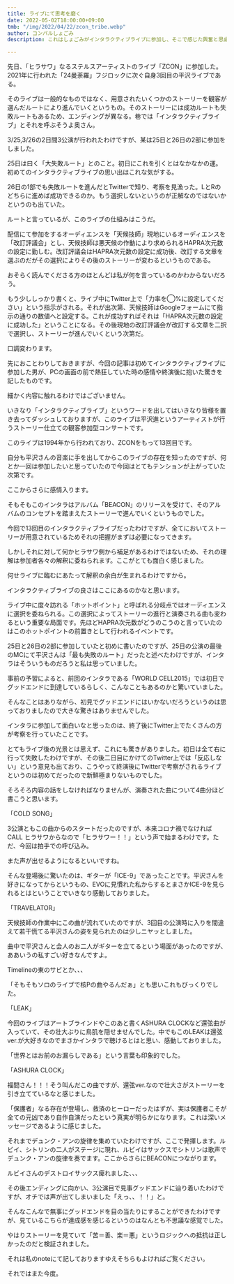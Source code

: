 ```yaml
---
title: ライブにて思考を磨く
date: 2022-05-02T18:00:00+09:00
tmb: "/img/2022/04/22/zcon_tribe.webp"
author: コンパルしょごみ
description: これはしょごみがインタラクティブライブに参加し、そこで感じた興奮と思慮に次ぐ思慮についての感想です。極めて感情的であるため見苦しいかと思いますがお付き合いを。

---
```

先日、「ヒラサワ」なるステルスアーティストのライブ「ZCON」に参加した。2021年に行われた「24曼荼羅」フジロックに次ぐ自身3回目の平沢ライブである。

そのライブは一般的なものではなく、用意されたいくつかのストーリーを観客が選んだルートにより進んでいくというもの。そのストーリーには成功ルートも失敗ルートもあるため、エンディングが異なる。巷では「インタラクティブライブ」とそれを呼ぶそうよ奥さん。

3/25,3/26の2日間3公演が行われたわけですが、某は25日と26日の2部に参加をしました。

25日は曰く「大失敗ルート」とのこと。初日にこれを引くとはなかなかの運。初めてのインタラクティブライブの思い出はこれな気がする。

26日の1部でも失敗ルートを進んだとTwitterで知り、考察を見漁った。LとRのどちらに進めば成功できるのか。もう選択しないというのが正解なのではないかというのも出ていた。

ルートと言っているが、このライブの仕組みはこうだ。

配信にて参加をするオーディエンスを「天候技師」現地にいるオーディエンスを「改訂評議会」とし、天候技師は悪天候の作動により求められるHAPRA次元数の設定に勤しむ。改訂評議会はHAPRA次元数の設定に成功後、改訂する文章を選ぶのだがその選択によりその後のストーリーが変わるというものである。

おそらく読んでくださる方のほとんどは私が何を言っているのかわからないだろう。

もう少ししっかり書くと、ライブ中にTwitter上で「力率を◯%に設定してください」という指示がされる。それが出次第、天候技師はGoogleフォームにて指示の通りの数値へと設定する。これが成功すればそれは「HAPRA次元数の設定に成功した」ということになる。その後現地の改訂評議会が改訂する文章を二択で選択し、ストーリーが進んでいくという次第だ。

口調変わります。

先におことわりしておきますが、今回の記事は初めてインタラクティブライブに参加した男が、PCの画面の前で熱狂していた時の感情や終演後に抱いた驚きを記したものです。

細かく内容に触れるわけではございません。

いきなり「インタラクティブライブ」というワードを出してはいきなり皆様を置き去ってダッシュしておりますが、このライブは平沢進というアーティストが行うストーリー仕立ての観客参加型コンサートです。

このライブは1994年から行われており、ZCONをもって13回目です。

自分も平沢さんの音楽に手を出してからこのライブの存在を知ったのですが、何とか一回は参加したいと思っていたので今回はとてもテンションが上がっていた次第です。

ここからさらに感情入ります。

そもそもこのインタラはアルバム「BEACON」のリリースを受けて、そのアルバムのコンセプトを踏まえたストーリーで進んでいくというものでした。

今回で13回目のインタラクティブライブだったわけですが、全てにおいてストーリーが用意されているためそれの把握がまずは必要になってきます。

しかしそれに対して何かヒラサワ側から補足があるわけではないため、それの理解は参加者各々の解釈に委ねられます。ここがとても面白く感じました。

何せライブに臨むにあたって解釈の余白が生まれるわけですから。

インタラクティブライブの良さはここにあるのかなと思います。

ライブ中に度々訪れる「ホットポイント」と呼ばれる分岐点ではオーディエンスに選択を委ねられる。この選択によってストーリーの進行と演奏される曲も変わるという重要な局面です。先ほどHAPRA次元数がどうのこうのと言っていたのはこのホットポイントの前置きとして行われるイベントです。

25日と26日の2部に参加していたと初めに書いたのですが、25日の公演の最後のMCにて平沢さんは「最も失敗のルート」だったと述べたわけですが、インタラはそういうものだろうと私は思っていました。

事前の予習によると、前回のインタラである「WORLD CELL2015」では初日でグッドエンドに到達しているらしく、こんなこともあるのかと驚いていました。

そんなことはありながら、初見でグッドエンドにはいかないだろうというのは思っておりましたので大きな驚きはありませんでした。

インタラに参加して面白いなと思ったのは、終了後にTwitter上でたくさんの方が考察を行っていたことです。

とてもライブ後の光景とは思えず、これにも驚きがありました。初日は全て右に行って失敗したわけですが、その後二日目にかけてのTwitter上では「反応しない」という意見も出ており、こうやって終演後にTwitterで考察がされるライブというのは初めてだったので新鮮極まりないものでした。

  
そろそろ内容の話をしなければなりませんが、演奏された曲について4曲分ほど書こうと思います。

「COLD SONG」

3公演ともこの曲からのスタートだったのですが、本来コロナ禍でなければCALL ヒラサワからなので「ヒラサワー！！」という声で始まるわけです。ただ、今回は拍手での呼び込み。

また声が出せるようになるといいですね。

そんな登場後に驚いたのは、ギターが「ICE-9」であったことです。平沢さんを好きになってからというもの、EVOに見慣れた私からするとまさかICE-9を見られるとはということでいきなり感動しておりました。

「TRAVELATOR」

天候技師の作業中にこの曲が流れていたのですが、3回目の公演時に入りを間違えて若干慌てる平沢さんの姿を見られたのは少しニヤッとしました。

曲中で平沢さんと会人のお二人がギターを立てるという場面があったのですが、ああいうの私すごい好きなんですよ。

Timelineの東のサビとか、、、

「そもそもソロのライブで核Pの曲やるんだぁ」とも思いこれもびっくりでした。

「LEAK」

今回のライブはアートブラインドやこのあと書くASHURA CLOCKなど還弦曲が入っていて、その壮大ぶりに鳥肌を隠せませんでした。中でもこのLEAKは還弦ver.が大好きなのでまさかインタラで聴けるとはと思い、感動しておりました。

「世界とはお前のお漏らしである」という言葉も印象的でした。

「ASHURA CLOCK」

福間さん！！！そう叫んだこの曲ですが、還弦ver.なので壮大さがストーリーを引き立てているなと感じました。

「保護者」なる存在が登場し、救済のヒーローだったはずが、実は保護者こそが全ての元凶であり自作自演だったという真実が明らかになります。これは深いメッセージであるように感じました。

それまでデュンク・アンの旋律を集めていたわけですが、ここで発揮します。ルビイ、シトリンの二人がステージに現れ、ルビイはサックスでシトリンは歌声でデュンク・アンの旋律を奏でます。ここからさらにBEACONにつながります。

ルビイさんのデストロイサックス痺れました、、、

その後エンディングに向かい、3公演目で見事グッドエンドに辿り着いたわけですが、オチでは声が出てしまいました「えっ、、！！」と。

そんなこんなで無事にグッドエンドを目の当たりにすることができたわけですが、見ているこちらが達成感を感じるというのはなんとも不思議な感覚でした。

やはりストーリーを見ていて「苦＝善、楽＝悪」というロジックへの抵抗は正しかったのだと検証されました。

それは私のnoteにて記しておりますゆえそちらもよければご覧ください。

それではまた今度。